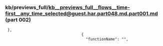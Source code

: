 ### kb/previews_full/kb__previews_full__flows__time-first__any_time_selected@guest.har.part048.md.part001.md (part 002)

```md
 },
                                  {
                                    "functionName": "",
 
```

```
